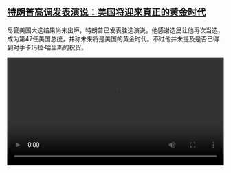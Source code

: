 <!--1731160023000-->
[特朗普高调发表演说：美国将迎来真正的黄金时代](https://www.dw.com/zh/%E7%89%B9%E6%9C%97%E6%99%AE%E9%AB%98%E8%B0%83%E5%8F%91%E8%A1%A8%E6%BC%94%E8%AF%B4%EF%BC%9A%E7%BE%8E%E5%9B%BD%E5%B0%86%E8%BF%8E%E6%9D%A5%E7%9C%9F%E6%AD%A3%E7%9A%84%E9%BB%84%E9%87%91%E6%97%B6%E4%BB%A3/a-70712037)
------

<p>尽管美国大选结果尚未出炉，特朗普已发表胜选演说，他感谢选民让他再次当选，成为第47任美国总统，并称未来将是美国的黄金时代。不过他并未提及是否已得到对手卡玛拉·哈里斯的祝贺。</small></p><video src="https://tvdownloaddw-a.akamaihd.net/Events/mp4/vdt_zh/2024/dwvgchi241106_bchi241106_trumprede-ltr-wide_01icw_AVC_1280x720.mp4" controls style="width:100%"></video>
